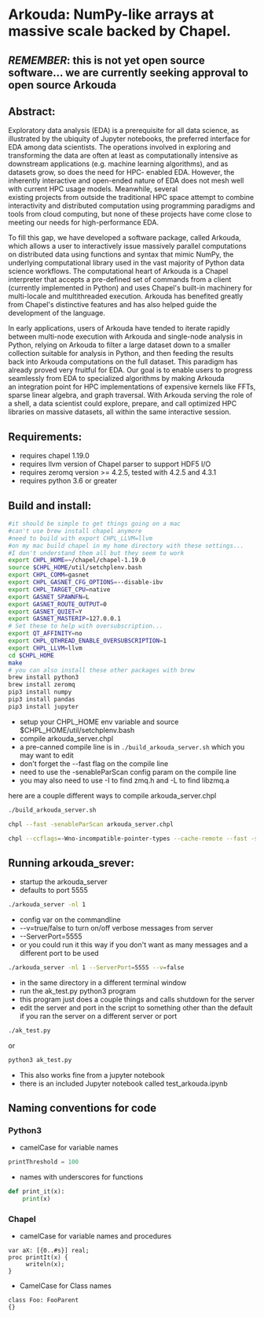 # Arkouda: NumPy-like arrays at massive scale backed by Chapel.
## _REMEMBER_: this is not yet open source software... we are currently seeking approval to open source Arkouda

## Abstract:
Exploratory data analysis (EDA) is a prerequisite for all data 
science, as illustrated by the ubiquity of Jupyter notebooks, the 
preferred interface for EDA among data scientists. The operations 
involved in exploring and transforming the data are often at least as 
computationally intensive as downstream applications (e.g. machine 
learning algorithms), and as datasets grow, so does the need for HPC-
enabled EDA. However, the inherently interactive and open-ended nature of 
EDA does not mesh well with current HPC usage models. Meanwhile, several  
existing projects from outside the traditional HPC space attempt to 
combine interactivity and
distributed computation using programming paradigms and tools from 
cloud computing, but none of these projects have come close to meeting 
our needs for high-performance EDA.

To fill this gap, we have
developed a software package, called Arkouda, which allows a user to 
interactively issue massively parallel computations on distributed 
data using functions and syntax that mimic NumPy, the underlying 
computational library used in the vast majority of Python data science 
workflows. The computational heart of Arkouda is a Chapel interpreter 
that
accepts a pre-defined set of commands from a client (currently 
implemented in Python) and
uses Chapel's built-in machinery for multi-locale and multithreaded 
execution. Arkouda has benefited greatly from Chapel's distinctive 
features and has also helped guide the development of the language.

In early applications, users of Arkouda have tended to iterate rapidly 
between multi-node execution with Arkouda and single-node analysis in 
Python, relying on Arkouda to filter a large dataset down to a smaller 
collection suitable for analysis in Python, and then feeding the results  
back into Arkouda computations on the full dataset. This paradigm has 
already proved very fruitful for EDA. Our goal is to enable users to 
progress seamlessly from EDA to specialized algorithms by making Arkouda  
an integration point for HPC implementations of expensive kernels like 
FFTs, sparse linear algebra, and graph traversal. With Arkouda serving 
the role of a shell, a data scientist could explore, prepare, and call 
optimized HPC libraries on massive datasets, all within the same 
interactive session.

## Requirements:
 * requires chapel 1.19.0
 * requires llvm version of Chapel parser to support HDF5 I/O
 * requires zeromq version >= 4.2.5, tested with 4.2.5 and 4.3.1
 * requires python 3.6 or greater

## Build and install:
```bash
#it should be simple to get things going on a mac
#can't use brew install chapel anymore
#need to build with export CHPL_LLVM=llvm
#on my mac build chapel in my home directory with these settings...
#I don't understand them all but they seem to work
export CHPL_HOME=~/chapel/chapel-1.19.0
source $CHPL_HOME/util/setchplenv.bash
export CHPL_COMM=gasnet
export CHPL_GASNET_CFG_OPTIONS=--disable-ibv
export CHPL_TARGET_CPU=native
export GASNET_SPAWNFN=L
export GASNET_ROUTE_OUTPUT=0
export GASNET_QUIET=Y
export GASNET_MASTERIP=127.0.0.1
# Set these to help with oversubscription...
export QT_AFFINITY=no
export CHPL_QTHREAD_ENABLE_OVERSUBSCRIPTION=1
export CHPL_LLVM=llvm
cd $CHPL_HOME
make
# you can also install these other packages with brew
brew install python3
brew install zeromq
pip3 install numpy
pip3 install pandas
pip3 install jupyter
```
 * setup your CHPL_HOME env variable and source $CHPL_HOME/util/setchplenv.bash
 * compile arkouda_server.chpl
 * a pre-canned compile line is in `./build_arkouda_server.sh` which you may want to edit
 * don't forget the --fast flag on the compile line
 * need to use the -senableParScan config param on the compile line
 * you may also need to use -I to find zmq.h and -L to find libzmq.a

here are a couple different ways to compile arkouda_server.chpl
```bash
./build_arkouda_server.sh
```
```bash
chpl --fast -senableParScan arkouda_server.chpl
```
```bash
chpl --ccflags=-Wno-incompatible-pointer-types --cache-remote --fast -senableParScan arkouda_server.chpl
```
## Running arkouda_srever:
 * startup the arkouda_server
 * defaults to port 5555
```bash
./arkouda_server -nl 1
```
 * config var on the commandline
  * --v=true/false to turn on/off verbose messages from server
  * --ServerPort=5555
 * or you could run it this way if you don't want as many messages
and a different port to be used
```bash
./arkouda_server -nl 1 --ServerPort=5555 --v=false
```
 * in the same directory in a different terminal window
 * run the ak_test.py python3 program
 * this program just does a couple things and calls shutdown for the server
 * edit the server and port in the script to something other than the
default if you ran the server on a different server or port
```bash
./ak_test.py
```
or
```bash
python3 ak_test.py
```
 * This also works fine from a jupyter notebook
 * there is an included Jupyter notebook called test_arkouda.ipynb

## Naming conventions for code

### Python3
 * camelCase for variable names
```python
printThreshold = 100
```
 * names with underscores for functions
```python
def print_it(x):
    print(x)
```
### Chapel
 * camelCase for variable names and procedures
```chapel
var aX: [{0..#s}] real;
proc printIt(x) {
     writeln(x);
}
````
 * CamelCase for Class names
 ```chapel
 class Foo: FooParent
 {}
 ```
 